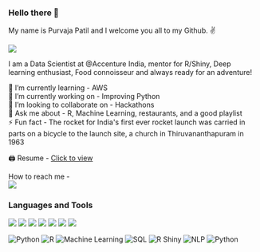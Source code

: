 ### Hello there 👋

My name is Purvaja Patil and I welcome you all to my Github. ✌️

![](https://komarev.com/ghpvc/?username=purvajapatil&color=blueviolet&style=plastic)

I am a Data Scientist at @Accenture India, mentor for R/Shiny, Deep learning enthusiast, Food connoisseur and always ready for an adventure!

🌱 I’m currently learning - AWS <br/>
🔭 I’m currently working on - Improving Python <br/>
👯 I’m looking to collaborate on - Hackathons <br/>
💬 Ask me about - R, Machine Learning, restaurants, and a good playlist <br/>
⚡️ Fun fact - The rocket for India's first ever rocket launch was carried in parts on a bicycle to the launch site, a church in Thiruvananthapuram in 1963 <br/>

🖨 Resume - [Click to view](https://drive.google.com/file/d/1O3O4hIQiaoHdxGIF0MyWG9nv46_tzHsu/view?usp=sharing)

How to reach me - <br/>
[![](https://img.shields.io/badge/LinkedIn-0077B5?style=for-the-badge&logo=linkedin&logoColor=white)](https://www.linkedin.com/in/purvajapatil/)

### Languages and Tools

![](https://img.shields.io/badge/Python-HexColor?style=plastic&logoColor=white&color=blue) 
![](https://img.shields.io/badge/R-HexColor?style=plastic&logoColor=white&color=blue)
![](https://img.shields.io/badge/Machine-HexColor?style=plastic&logoColor=white&color=blue)
![](https://img.shields.io/badge/SQL-HexColor?style=plastic&logoColor=white&color=blue)
![](https://img.shields.io/badge/AWS-HexColor?style=plastic&logoColor=white&color=blue)
![](https://img.shields.io/badge/R-Shiny-HexColor?style=plastic&logoColor=white&color=blue)
![](https://img.shields.io/badge/NLP-HexColor?style=plastic&logoColor=white&color=blue)

<p>
  <img alt="Python" src="https://img.shields.io/badge/Python-HexColor?style=plastic&logoColor=white&color=blue" />
  <img alt="R" src="https://img.shields.io/badge/R-HexColor?style=plastic&logoColor=white&color=blue" />
  <img alt="Machine Learning" src="https://img.shields.io/badge/Machine Learning-HexColor?style=plastic&logoColor=white&color=blue" />
  <img alt="SQL" src="https://img.shields.io/badge/SQL-HexColor?style=plastic&logoColor=white&color=blue" />
  <img alt="R Shiny" src="https://img.shields.io/badge/'R Shiny'-HexColor?style=plastic&logoColor=white&color=blue" />
  <img alt="NLP" src="https://img.shields.io/badge/NLP-HexColor?style=plastic&logoColor=white&color=blue" />
  <img alt="Python" src="https://img.shields.io/badge/SAS-HexColor?style=plastic&logoColor=white&color=blue" />
</p>
